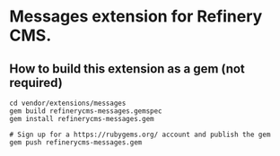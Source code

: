 # Messages extension for Refinery CMS.

## How to build this extension as a gem (not required)

    cd vendor/extensions/messages
    gem build refinerycms-messages.gemspec
    gem install refinerycms-messages.gem

    # Sign up for a https://rubygems.org/ account and publish the gem
    gem push refinerycms-messages.gem

